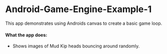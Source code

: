 # Android-Game-Engine-Example-1

This app demonstrates using Androids canvas to create a basic game loop.

#### What the app does:
- Shows images of Mud Kip heads bouncing around randomly.
